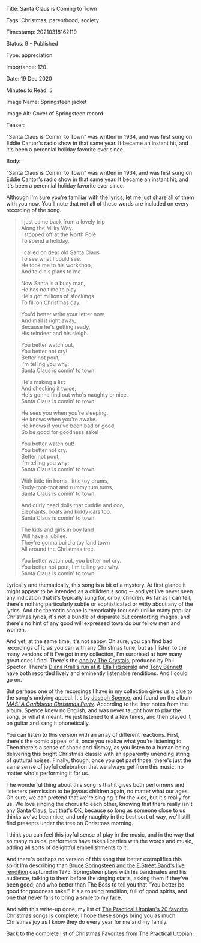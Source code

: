 Title:  Santa Claus is Coming to Town

Tags:   Christmas, parenthood, society

Timestamp: 20210318162119

Status: 9 - Published

Type:   appreciation

Importance: 120

Date:   19 Dec 2020

Minutes to Read: 5

Image Name: Springsteen jacket

Image Alt: Cover of Springsteen record

Teaser: 

"Santa Claus is Comin' to Town" was written in 1934, and was first sung on Eddie Cantor's radio show in that same year. It became an instant hit, and it's been a perennial holiday favorite ever since. 


Body: 

"Santa Claus is Comin' to Town" was written in 1934, and was first sung on Eddie Cantor's radio show in that same year. It became an instant hit, and it's been a perennial holiday favorite ever since. 

Although I'm sure you're familiar with the lyrics, let me just share all of them with you now. You'll note that not all of these words are included on every recording of the song. 

> I just came back from a lovely trip  
> Along the Milky Way.  
> I stopped off at the North Pole  
> To spend a holiday.   
>   
> I called on dear old Santa Claus  
> To see what I could see.  
> He took me to his workshop,  
> And told his plans to me.   
>   
> Now Santa is a busy man,  
> He has no time to play.  
> He's got millions of stockings  
> To fill on Christmas day.  
>   
> You'd better write your letter now,   
> And mail it right away,  
> Because he's getting ready,  
> His reindeer and his sleigh.   
> 
> You better watch out,  
> You better not cry!  
> Better not pout,  
> I'm telling you why:  
> Santa Claus is comin' to town.   
>   
> He's making a list  
> And checking it twice;  
> He's gonna find out who's naughty or nice.  
> Santa Claus is comin' to town.  
>   
> He sees you when you're sleeping.  
> He knows when you're awake.  
> He knows if you've been bad or good,  
> So be good for goodness sake!  
>   
> You better watch out!  
> You better not cry.  
> Better not pout,  
> I'm telling you why:  
> Santa Claus is comin' to town!  
>   
> With little tin horns, little toy drums,  
> Rudy-toot-toot and rummy tum tums,  
> Santa Claus is comin' to town.  
>   
> And curly head dolls that cuddle and coo,  
> Elephants, boats and kiddy cars too.  
> Santa Claus is comin' to town.  
>   
> The kids and girls in boy land  
> Will have a jubilee.  
> They're gonna build a toy land town  
> All around the Christmas tree.  
>   
> You better watch out, you better not cry.  
> You better not pout, I'm telling you why.  
> Santa Claus is comin' to town.  

Lyrically and thematically, this song is a bit of a mystery. At first glance it might appear to be intended as a children's song -- and yet I've never seen any indication that it's typically sung for, or by, children. As far as I can tell, there's nothing particularly subtle or sophisticated or witty about any of the lyrics. And the thematic scope is remarkably focused: unlike many popular Christmas lyrics, it's not a bundle of disparate but comforting images, and there's no hint of any good will expressed towards our fellow men and women.  

And yet, at the same time, it's not sappy. Oh sure, you can find bad recordings of it, as you can with any Christmas tune, but as I listen to the many versions of it I've got in my collection, I'm surprised at how many great ones I find. There's the [one by The Crystals][crystals], produced by Phil Spector. There's [Diana Krall's run at it][dk]. [Ella Fitzgerald][ef] and [Tony Bennett][tb] have both recorded lively and eminently listenable renditions. And I could go on. 

But perhaps one of the recordings I have in my collection gives us a clue to the song's undying appeal. It's by [Joseph Spence][js], and found on the album [*MAS! A Caribbean Christmas Party*][mas]. According to the liner notes from the album, Spence knew no English, and was never taught how to play the song, or what it meant. He just listened to it a few times, and then played it on guitar and sang it phonetically. 

You can listen to this version with an array of different reactions. First, there's the comic appeal of it, once you realize what you're listening to. Then there's  a sense of shock and dismay, as you listen to a human being delivering this bright Christmas classic with an apparently unending string of guttural noises. Finally, though, once you get past those, there's just the same sense of joyful celebration that we always get from this music, no matter who's performing it for us. 

The wonderful thing about this song is that it gives both performers and listeners permission to be joyous children again, no matter what our ages. Oh sure, we can pretend that we're singing it for the kids, but it's really for us. We love singing the chorus to each other, knowing that there really isn't any Santa Claus, but that's OK, because so long as someone close to us thinks we've been nice, and only naughty in the best sort of way, we'll still find presents under the tree on Christmas morning. 

I think you can feel this joyful sense of play in the music, and in the way that so many musical performers have taken liberties with the words and music, adding all sorts of delightful embellishments to it. 

And there's perhaps no version of this song that better exemplifies this spirit I'm describing than [Bruce Springsteen and the E Street Band's live rendition][bs] captured in 1975. Springsteen plays with his bandmates and his audience, talking to them before the singing starts, asking them if they've been good; and who better than The Boss to tell you that "You better be good for goodness sake!" It's a rousing rendition, full of good spirits, and one that never fails to bring a smile to my face. 

And with this write-up done, my list of [The Practical Utopian's 20 favorite Christmas songs][xmasfavs] is complete; I hope these songs bring you as much Christmas joy as I know they do every year for me and my family.  

Back to the complete list of [Christmas Favorites from The Practical Utopian](christmas-favorites-from-the-practical-utopian.html).

[bs]: https://music.apple.com/us/album/santa-claus-is-comin-to-town-live-at-c-w-post-college/299701857?i=299701862

[crystals]:  https://music.apple.com/us/album/santa-claus-is-coming-to-town/336036941?i=336037279

[dk]: https://music.apple.com/us/album/santa-claus-is-coming-to-town-feat-clayton-hamilton/1440812728?i=1440813315

[ef]: https://music.apple.com/us/album/santa-claus-is-coming-to-town/1469551473?i=1469551479

[js]: https://en.wikipedia.org/wiki/Joseph_Spence_(musician)

[mas]: https://www.amazon.com/Caribbean-Christmas-Party-Jacob-Miller/dp/B0000009NT/ref=as_li_ss_tl?ie=UTF8&linkCode=ll1&tag=wordsaboutsongs-20&linkId=5ea53b7266c5ac6b8671ed4d62c71351

[tb]: https://music.apple.com/us/album/santa-claus-is-coming-to-town/472784022?i=472784030

[xmasfavs]: christmas-favorites-from-the-practical-utopian.html
